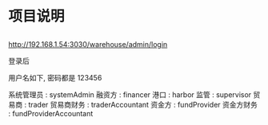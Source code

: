 # 项目说明

## 

http://192.168.1.54:3030/warehouse/admin/login 

登录后


用户名如下, 密码都是 123456

系统管理员 :  systemAdmin 
融资方 :  financer
港口 :  harbor
监管 :  supervisor
贸易商 :  trader
贸易商财务 :  traderAccountant
资金方 :  fundProvider
资金方财务 :  fundProviderAccountant

